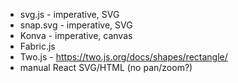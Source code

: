 - svg.js - imperative, SVG
- snap.svg - imperative, SVG
- Konva - imperative, canvas
- Fabric.js
- Two.js - https://two.js.org/docs/shapes/rectangle/
- manual React SVG/HTML (no pan/zoom?)
